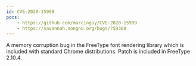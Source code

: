 ```yaml
---
id: CVE-2020-15999
pocs:
    - https://github.com/marcinguy/CVE-2020-15999
    - https://savannah.nongnu.org/bugs/?59308
---
```

A memory corruption bug in the FreeType font rendering library which is included with standard Chrome distributions. Patch is included in FreeType 2.10.4.
